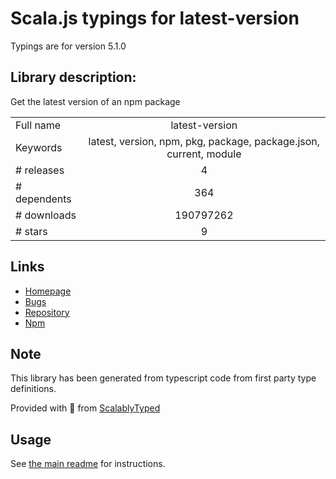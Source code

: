 
# Scala.js typings for latest-version

Typings are for version 5.1.0

## Library description:
Get the latest version of an npm package

|                    |                 |
| ------------------ | :-------------: |
| Full name          | latest-version |
| Keywords           | latest, version, npm, pkg, package, package.json, current, module |
| # releases         | 4 |
| # dependents       | 364 |
| # downloads        | 190797262 |
| # stars            | 9 |

## Links
- [Homepage](https://github.com/sindresorhus/latest-version#readme)
- [Bugs](https://github.com/sindresorhus/latest-version/issues)
- [Repository](https://github.com/sindresorhus/latest-version)
- [Npm](https://www.npmjs.com/package/latest-version)
    


## Note
This library has been generated from typescript code from first party type definitions.

Provided with :purple_heart: from [ScalablyTyped](https://github.com/oyvindberg/ScalablyTyped)

## Usage
See [the main readme](../../readme.md) for instructions.


